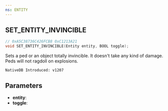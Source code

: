 ```yaml
---
ns: ENTITY
---
```

## SET_ENTITY_INVINCIBLE

```c
// 0xA5C38736C426FCB8 0xC1213A21
void SET_ENTITY_INVINCIBLE(Entity entity, BOOL toggle);
```

Sets a ped or an object totally invincible. It doesn't take any kind of damage. Peds will not ragdoll on explosions.

```
NativeDB Introduced: v1207
```

## Parameters
* **entity**:
* **toggle**:
